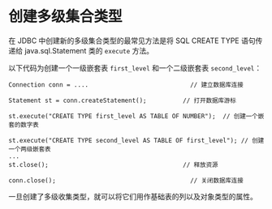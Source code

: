 创建多级集合类型 
=============================

在 JDBC 中创建新的多级集合类型的最常见方法是将 SQL CREATE TYPE 语句传递给 java.sql.Statement 类的 `execute` 方法。

以下代码为创建一个一级嵌套表 `first_level` 和一个二级嵌套表 `second_level`：

    Connection conn = ....                            // 建立数据库连接
                                                     
    Statement st = conn.createStatement();          // 打开数据库游标
                                                      
    st.execute("CREATE TYPE first_level AS TABLE OF NUMBER");  // 创建一个嵌套的数字表
                                                      
    st.execute("CREATE TYPE second_level AS TABLE OF first_level"); // 创建一个两级嵌套表
    ...        
    st.close();                                     // 释放资源
                                                      
    conn.close();                                     // 关闭数据库连接
                                                                                           



一旦创建了多级收集类型，就可以将它们用作基础表的列以及对象类型的属性。
